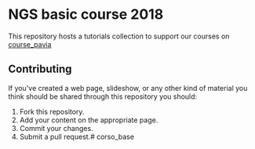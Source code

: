 NGS basic course 2018
===============

This repository hosts a tutorials collection to support our courses on [course_pavia ](www.google.com)

## Contributing

If you've created a web page, slideshow, or any other kind of material you think should be shared through this repository you should:

1. Fork this repository.
2. Add your content on the appropriate page.
3. Commit your changes. 
4. Submit a pull request.#  corso_base

